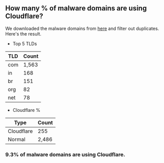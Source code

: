 ## How many % of malware domains are using Cloudflare?


We downloaded the malware domains from [here](https://urlhaus.abuse.ch) and filter out duplicates.
Here's the result.


[//]: # (start replacement)


- Top 5 TLDs

| TLD | Count |
| --- | --- |
| com | 1,563 |
| in | 168 |
| br | 151 |
| org | 82 |
| net | 78 |


- Cloudflare %

| Type | Count |
| --- | --- |
| Cloudflare | 255 |
| Normal | 2,486 |


### 9.3% of malware domains are using Cloudflare.